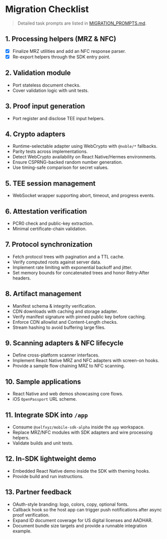 # Migration Checklist

> Detailed task prompts are listed in [MIGRATION_PROMPTS.md](./MIGRATION_PROMPTS.md).

## 1. Processing helpers (MRZ & NFC)

- [x] Finalize MRZ utilities and add an NFC response parser.
- [x] Re-export helpers through the SDK entry point.

## 2. Validation module

- Port stateless document checks.
- Cover validation logic with unit tests.

## 3. Proof input generation

- Port register and disclose TEE input helpers.

## 4. Crypto adapters

- Runtime-selectable adapter using WebCrypto with `@noble/*` fallbacks.
- Parity tests across implementations.
- Detect WebCrypto availability on React Native/Hermes environments.
- Ensure CSPRNG-backed random number generation.
- Use timing-safe comparison for secret values.

## 5. TEE session management

- WebSocket wrapper supporting abort, timeout, and progress events.

## 6. Attestation verification

- PCR0 check and public-key extraction.
- Minimal certificate-chain validation.

## 7. Protocol synchronization

- Fetch protocol trees with pagination and a TTL cache.
- Verify computed roots against server data.
- Implement rate limiting with exponential backoff and jitter.
- Set memory bounds for concatenated trees and honor Retry-After headers.

## 8. Artifact management

- Manifest schema & integrity verification.
- CDN downloads with caching and storage adapter.
- Verify manifest signature with pinned public key before caching.
- Enforce CDN allowlist and Content-Length checks.
- Stream hashing to avoid buffering large files.

## 9. Scanning adapters & NFC lifecycle

- Define cross-platform scanner interfaces.
- Implement React Native MRZ and NFC adapters with screen-on hooks.
- Provide a sample flow chaining MRZ to NFC scanning.

## 10. Sample applications

- React Native and web demos showcasing core flows.
- iOS `OpenPassport` URL scheme.

## 11. Integrate SDK into `/app`

- Consume `@selfxyz/mobile-sdk-alpha` inside the `app` workspace.
- Replace MRZ/NFC modules with SDK adapters and wire processing helpers.
- Validate builds and unit tests.

## 12. In-SDK lightweight demo

- Embedded React Native demo inside the SDK with theming hooks.
- Provide build and run instructions.

## 13. Partner feedback

- OAuth-style branding: logo, colors, copy, optional fonts.
- Callback hook so the host app can trigger push notifications after async proof verification.
- Expand ID document coverage for US digital licenses and AADHAR.
- Document bundle size targets and provide a runnable integration example.
